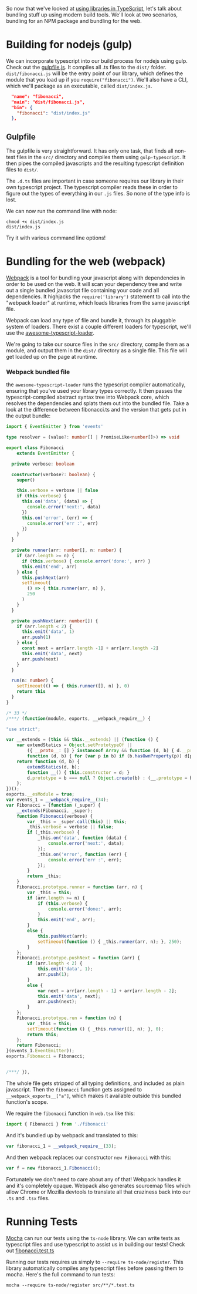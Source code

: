 So now that we've looked at [using libraries in TypeScript](../02_library_types),
let's talk about bundling stuff up using modern build tools.  We'll look at two
scenarios, bundling for an NPM package and bundling for the web.

# Building for nodejs (gulp)

We can incorporate typescript into our build process for nodejs using gulp.
Check out the [gulpfile.js](gulpfile.js).  It compiles all .ts files to the `dist/`
folder.  `dist/fibonacci.js` will be the entry point of our library, which defines
the module that you load up if you `require("fibonacci")`.  We'll also have a CLI,
which we'll package as an executable, called `dist/index.js`.

```json
  "name": "fibonacci",
  "main": "dist/fibonacci.js",
  "bin": {
    "fibonacci": "dist/index.js"
  },
```

## Gulpfile

The gulpfile is very straightforward.  It has only one task, that finds all non-test
files in the `src/` directory and compiles them using `gulp-typescript`.  It then
pipes the compiled javascripts and the resulting typescript definition files to
`dist/`.

The `.d.ts` files are important in case someone requires our library in their own
typescript project.  The typescript compiler reads these in order to figure out
the types of everything in our `.js` files.  So none of the type info is lost.

We can now run the command line with node:

```
chmod +x dist/index.js
dist/index.js
```

Try it with various command line options!

# Bundling for the web (webpack)

[Webpack](https://webpack.js.org/) is a tool for bundling your javascript along with dependencies in order
to be used on the web.  It will scan your dependency tree and write out a single
bundled javascript file containing your code and all dependencies.  It highjacks
the `require('library')` statement to call into the "webpack loader" at runtime,
which loads libraries from the same javascript file.

Webpack can load any type of file and bundle it, through its pluggable system of
loaders.  There exist a couple different loaders for typescript, we'll use
the [awesome-typescript-loader](https://github.com/s-panferov/awesome-typescript-loader).

We're going to take our source files in the `src/` directory, compile them as
a module, and output them in the `dist/` directory as a single file.  This
file will get loaded up on the page at runtime.

### Webpack bundled file

the `awesome-typescript-loader` runs the typescript compiler automatically, ensuring
that you've used your library types correctly.  It then passes the typescript-compiled
abstract syntax tree into Webpack core, which resolves the dependencies and splats
them out into the bundled file.  Take a look at the difference between fibonacci.ts
and the version that gets put in the output bundle:

```typescript
import { EventEmitter } from 'events'

type resolver = (value?: number[] | PromiseLike<number[]>) => void

export class Fibonacci 
    extends EventEmitter {

  private verbose: boolean

  constructor(verbose?: boolean) {
    super()

    this.verbose = verbose || false
    if (this.verbose) {
      this.on('data', (data) => {
        console.error('next:', data)
      })
      this.on('error', (err) => {
        console.error('err :', err)
      })
    }
  }

  private runner(arr: number[], n: number) {
    if (arr.length >= n) {
      if (this.verbose) { console.error('done:', arr) }
      this.emit('end', arr)
    } else {
      this.pushNext(arr)
      setTimeout(
        () => { this.runner(arr, n) },
        250
      )
    }
  }

  private pushNext(arr: number[]) {
    if (arr.length < 2) {
      this.emit('data', 1)
      arr.push(1)
    } else {
      const next = arr[arr.length -1] + arr[arr.length -2]
      this.emit('data', next)
      arr.push(next)
    }
  }

  run(n: number) {
    setTimeout(() => { this.runner([], n) }, 0)
    return this
  }
}
```

```js
/* 33 */
/***/ (function(module, exports, __webpack_require__) {

"use strict";

var __extends = (this && this.__extends) || (function () {
    var extendStatics = Object.setPrototypeOf ||
        ({ __proto__: [] } instanceof Array && function (d, b) { d.__proto__ = b; }) ||
        function (d, b) { for (var p in b) if (b.hasOwnProperty(p)) d[p] = b[p]; };
    return function (d, b) {
        extendStatics(d, b);
        function __() { this.constructor = d; }
        d.prototype = b === null ? Object.create(b) : (__.prototype = b.prototype, new __());
    };
})();
exports.__esModule = true;
var events_1 = __webpack_require__(34);
var Fibonacci = (function (_super) {
    __extends(Fibonacci, _super);
    function Fibonacci(verbose) {
        var _this = _super.call(this) || this;
        _this.verbose = verbose || false;
        if (_this.verbose) {
            _this.on('data', function (data) {
                console.error('next:', data);
            });
            _this.on('error', function (err) {
                console.error('err :', err);
            });
        }
        return _this;
    }
    Fibonacci.prototype.runner = function (arr, n) {
        var _this = this;
        if (arr.length >= n) {
            if (this.verbose) {
                console.error('done:', arr);
            }
            this.emit('end', arr);
        }
        else {
            this.pushNext(arr);
            setTimeout(function () { _this.runner(arr, n); }, 250);
        }
    };
    Fibonacci.prototype.pushNext = function (arr) {
        if (arr.length < 2) {
            this.emit('data', 1);
            arr.push(1);
        }
        else {
            var next = arr[arr.length - 1] + arr[arr.length - 2];
            this.emit('data', next);
            arr.push(next);
        }
    };
    Fibonacci.prototype.run = function (n) {
        var _this = this;
        setTimeout(function () { _this.runner([], n); }, 0);
        return this;
    };
    return Fibonacci;
}(events_1.EventEmitter));
exports.Fibonacci = Fibonacci;


/***/ }),
```

The whole file gets stripped of all typing definitions, and included as plain
javascript.  Then the `fibonacci` function gets assigned to `__webpack_exports__["a"]`,
which makes it available outside this bundled function's scope.

We require the `fibonacci` function in `web.tsx` like this:

```typescript
import { Fibonacci } from './fibonacci'
```

And it's bundled up by webpack and translated to this:

```js
var fibonacci_1 = __webpack_require__(33);
```

And then webpack replaces our constructor `new Fibonacci` with this:

```js
var f = new fibonacci_1.Fibonacci();
```

Fortunately we don't need to care about any of that!  Webpack handles it and it's completely opaque.
Webpack also generates sourcemap files which allow Chrome or Mozilla devtools to translate all that
craziness back into our `.ts` and `.tsx` files.

# Running Tests

[Mocha](https://mochajs.org/) can run our tests using the `ts-node` library.  We can write tests as
typescript files and use typescript to assist us in building our tests!  Check out
[fibonacci.test.ts](src/fibonacci.test.ts)

Running our tests requires us simply to `--require ts-node/register`.  This library automatically
compiles any typescript files before passing them to mocha.  Here's the full command to run tests:

```
mocha --require ts-node/register src/**/*.test.ts
```